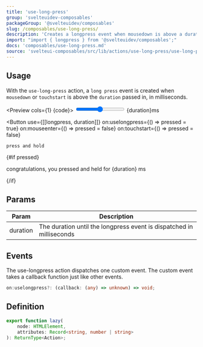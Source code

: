```yaml
---
title: 'use-long-press'
group: 'svelteuidev-composables'
packageGroup: '@svelteuidev/composables'
slug: /composables/use-long-press/
description: 'Creates a longpress event when mousedown is above a duration in milliseconds'
import: "import { longpress } from '@svelteuidev/composables';"
docs: 'composables/use-long-press.md'
source: 'svelteui-composables/src/lib/actions/use-long-press/use-long-press.ts'
---
```


<script>
    import { Button } from '@svelteuidev/core';
    import { longpress } from '@svelteuidev/actions';
    import { Heading, Preview } from 'components';

    let pressed = false;
	let duration = 2000;

    const code = `
    <script>
        import { Button } from '@svelteuidev/core';
        import { longpress } from '@svelteuidev/actions'

        let pressed = false;
	    let duration = 2000;
    <\/script>
    
    <input type=range bind:value={duration} max={2000} step={100} \/>
    {duration}ms

    <Button 
        use={[[longpress, duration]]}
        on:longpress="{() => pressed = true}"
        on:mouseenter="{() => pressed = false}"
    >
        press and hold
    <\/Button>

    {#if pressed}
        <p>congratulations, you pressed and held for {duration} ms<\/p>
    {\/if}
    `
</script>

<Heading />

## Usage

With the `use-long-press` action, a `long press` event is created when `mousedown` or `touchstart` is above the `duration` passed in, in milliseconds.

<Preview cols={1} {code}>
<input type=range bind:value={duration} max={2000} step={100} />
{duration}ms

<Button
use={[[longpress, duration]]}
on:uselongpress={() => pressed = true}
on:mouseenter={() => pressed = false}
on:touchstart={() => pressed = false}

>

    press and hold

</Button>

{#if pressed}

<p>congratulations, you pressed and held for {duration} ms</p>
{/if}
</Preview>

## Params

| Param    | Description                                                          |
| -------- | -------------------------------------------------------------------- |
| duration | The duration until the longpress event is dispatched in milliseconds |

## Events

The use-longpress action dispatches one custom event. The custom event takes a callback function just like other events.

```ts
on:uselongpress?: (callback: (any) => unknown) => void;
```

## Definition

```ts
export function lazy(
	node: HTMLElement,
	attributes: Record<string, number | string>
): ReturnType<Action>;
```
